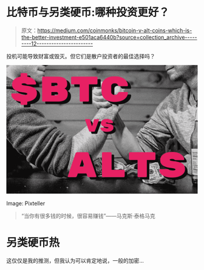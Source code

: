 # 比特币与另类硬币:哪种投资更好？

> 原文：<https://medium.com/coinmonks/bitcoin-v-alt-coins-which-is-the-better-investment-e501aca6440b?source=collection_archive---------12----------------------->

投机可能导致财富或毁灭。但它们是散户投资者的最佳选择吗？

![](img/41efeb04224e48054264bcfffbb2743b.png)

Image: Pixteller

> “当你有很多钱的时候，很容易赚钱”——马克斯·泰格马克

# 另类硬币热

这仅仅是我的推测，但我认为可以肯定地说，一般的加密…